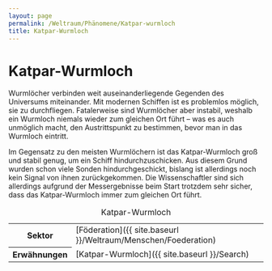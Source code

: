 ```yaml
---
layout: page
permalink: /Weltraum/Phänomene/Katpar-wurmloch
title: Katpar-Wurmloch
---
```



# Katpar-Wurmloch


Wurmlöcher verbinden weit auseinanderliegende Gegenden des Universums miteinander. Mit modernen Schiffen ist es problemlos möglich, sie zu durchfliegen. Fatalerweise sind Wurmlöcher aber instabil, weshalb ein Wurmloch niemals wieder zum gleichen Ort führt – was es auch unmöglich macht, den Austrittspunkt zu bestimmen, bevor man in das Wurmloch eintritt.

Im Gegensatz zu den meisten Wurmlöchern ist das Katpar-Wurmloch groß und stabil genug, um ein Schiff hindurchzuschicken. Aus diesem Grund wurden schon viele Sonden hindurchgeschickt, bislang ist allerdings noch kein Signal von ihnen zurückgekommen. Die Wissenschaftler sind sich allerdings aufgrund der Messergebnisse beim Start trotzdem sehr sicher, dass das Katpar-Wurmloch immer zum gleichen Ort führt.


<aside>
<table data-type="phaenomen">
<caption>Katpar-Wurmloch</caption>
<tbody>
<tr><th>Sektor</th><td>[Föderation]({{ site.baseurl }}/Weltraum/Menschen/Foederation)</td></tr>
<tr><th>Erwähnungen</th><td>[Katpar-Wurmloch]({{ site.baseurl }}/Search)</td></tr>
</tbody>
</table>
</aside>

